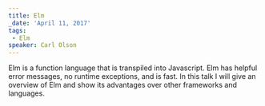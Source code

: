 ```yaml
---
title: Elm
_date: 'April 11, 2017'
tags:
 - Elm
speaker: Carl Olson
---
```


Elm is a function language that is transpiled into Javascript. Elm has helpful
error messages, no runtime exceptions, and is fast. In this talk I will give an
overview of Elm and show its advantages over other frameworks and languages.
